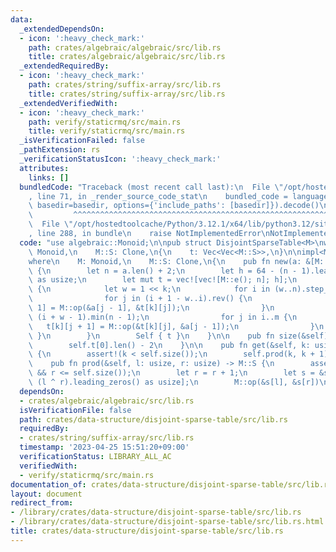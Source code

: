 ```yaml
---
data:
  _extendedDependsOn:
  - icon: ':heavy_check_mark:'
    path: crates/algebraic/algebraic/src/lib.rs
    title: crates/algebraic/algebraic/src/lib.rs
  _extendedRequiredBy:
  - icon: ':heavy_check_mark:'
    path: crates/string/suffix-array/src/lib.rs
    title: crates/string/suffix-array/src/lib.rs
  _extendedVerifiedWith:
  - icon: ':heavy_check_mark:'
    path: verify/staticrmq/src/main.rs
    title: verify/staticrmq/src/main.rs
  _isVerificationFailed: false
  _pathExtension: rs
  _verificationStatusIcon: ':heavy_check_mark:'
  attributes:
    links: []
  bundledCode: "Traceback (most recent call last):\n  File \"/opt/hostedtoolcache/Python/3.12.1/x64/lib/python3.12/site-packages/onlinejudge_verify/documentation/build.py\"\
    , line 71, in _render_source_code_stat\n    bundled_code = language.bundle(stat.path,\
    \ basedir=basedir, options={'include_paths': [basedir]}).decode()\n          \
    \         ^^^^^^^^^^^^^^^^^^^^^^^^^^^^^^^^^^^^^^^^^^^^^^^^^^^^^^^^^^^^^^^^^^^^^^^^^^^^^^^^^\n\
    \  File \"/opt/hostedtoolcache/Python/3.12.1/x64/lib/python3.12/site-packages/onlinejudge_verify/languages/rust.py\"\
    , line 288, in bundle\n    raise NotImplementedError\nNotImplementedError\n"
  code: "use algebraic::Monoid;\n\npub struct DisjointSparseTable<M>\nwhere\n    M:\
    \ Monoid,\n    M::S: Clone,\n{\n    t: Vec<Vec<M::S>>,\n}\n\nimpl<M> DisjointSparseTable<M>\n\
    where\n    M: Monoid,\n    M::S: Clone,\n{\n    pub fn new(a: &[M::S]) -> Self\
    \ {\n        let n = a.len() + 2;\n        let h = 64 - (n - 1).leading_zeros()\
    \ as usize;\n        let mut t = vec![vec![M::e(); n]; h];\n        for k in 1..h\
    \ {\n            let w = 1 << k;\n            for i in (w..n).step_by(w * 2) {\n\
    \                for j in (i + 1 - w..i).rev() {\n                    t[k][j -\
    \ 1] = M::op(&a[j - 1], &t[k][j]);\n                }\n                let m =\
    \ (i + w - 1).min(n - 1);\n                for j in i..m {\n                 \
    \   t[k][j + 1] = M::op(&t[k][j], &a[j - 1]);\n                }\n           \
    \ }\n        }\n        Self { t }\n    }\n\n    pub fn size(&self) -> usize {\n\
    \        self.t[0].len() - 2\n    }\n\n    pub fn get(&self, k: usize) -> M::S\
    \ {\n        assert!(k < self.size());\n        self.prod(k, k + 1)\n    }\n\n\
    \    pub fn prod(&self, l: usize, r: usize) -> M::S {\n        assert!(l <= r\
    \ && r <= self.size());\n        let r = r + 1;\n        let s = &self.t[63 -\
    \ (l ^ r).leading_zeros() as usize];\n        M::op(&s[l], &s[r])\n    }\n}\n"
  dependsOn:
  - crates/algebraic/algebraic/src/lib.rs
  isVerificationFile: false
  path: crates/data-structure/disjoint-sparse-table/src/lib.rs
  requiredBy:
  - crates/string/suffix-array/src/lib.rs
  timestamp: '2023-04-25 15:51:20+09:00'
  verificationStatus: LIBRARY_ALL_AC
  verifiedWith:
  - verify/staticrmq/src/main.rs
documentation_of: crates/data-structure/disjoint-sparse-table/src/lib.rs
layout: document
redirect_from:
- /library/crates/data-structure/disjoint-sparse-table/src/lib.rs
- /library/crates/data-structure/disjoint-sparse-table/src/lib.rs.html
title: crates/data-structure/disjoint-sparse-table/src/lib.rs
---
```

